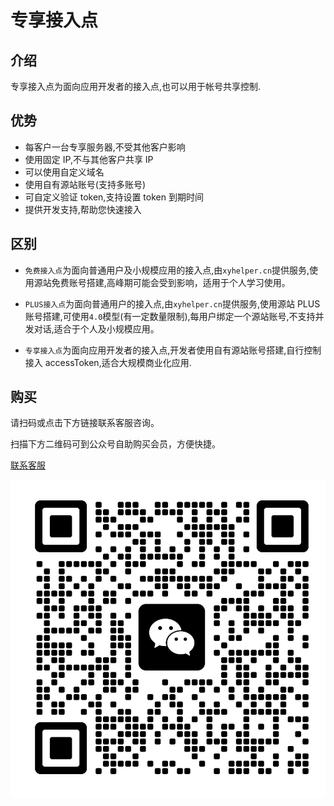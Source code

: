 # 专享接入点

## 介绍

专享接入点为面向应用开发者的接入点,也可以用于帐号共享控制.

## 优势

- 每客户一台专享服务器,不受其他客户影响
- 使用固定 IP,不与其他客户共享 IP
- 可以使用自定义域名
- 使用自有源站账号(支持多账号)
- 可自定义验证 token,支持设置 token 到期时间
- 提供开发支持,帮助您快速接入

## 区别

- `免费接入点`为面向普通用户及小规模应用的接入点,由`xyhelper.cn`提供服务,使用源站免费账号搭建,高峰期可能会受到影响，适用于个人学习使用。

- `PLUS接入点`为面向普通用户的接入点,由`xyhelper.cn`提供服务,使用源站 PLUS 账号搭建,可使用`4.0`模型(有一定数量限制),每用户绑定一个源站账号,不支持并发对话,适合于个人及小规模应用。

- `专享接入点`为面向应用开发者的接入点,开发者使用自有源站账号搭建,自行控制接入 accessToken,适合大规模商业化应用.

## 购买

请扫码或点击下方链接联系客服咨询。

扫描下方二维码可到公众号自助购买会员，方便快捷。

[联系客服](https://work.weixin.qq.com/kfid/kfc97c97206f588c396)

![微信](../plus/qrcode.png)
